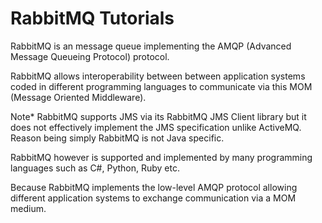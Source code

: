 # RabbitMQ Tutorials

RabbitMQ is an message queue implementing the AMQP (Advanced Message Queueing Protocol) protocol. 

RabbitMQ allows interoperability between between application systems coded in different programming languages to communicate via this MOM (Message Oriented Middleware). 

Note* RabbitMQ supports JMS via its RabbitMQ JMS Client library but it does not effectively implement the JMS specification unlike ActiveMQ. Reason being simply RabbitMQ is not Java specific. 

RabbitMQ however is supported and implemented by many programming languages such as C#, Python, Ruby etc.

Because RabbitMQ implements the low-level AMQP protocol allowing different application systems to exchange communication via a MOM medium.
